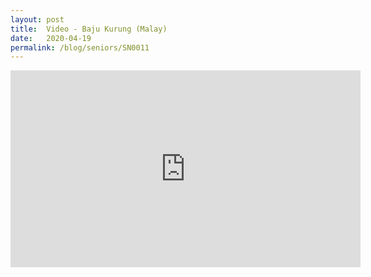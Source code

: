 ```yaml
---
layout: post
title:  Video - Baju Kurung (Malay)
date:   2020-04-19
permalink: /blog/seniors/SN0011
---
```


<iframe width="560" height="315" src="https://www.youtube.com/embed/5xrl6L2j7JY" frameborder="0" allow="accelerometer; autoplay; encrypted-media; gyroscope; picture-in-picture" allowfullscreen></iframe>
​	